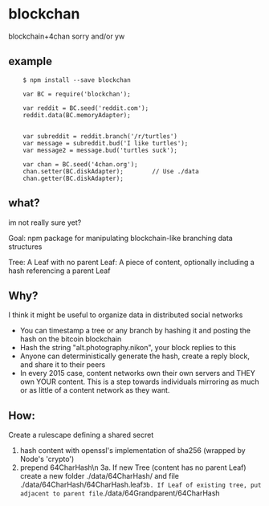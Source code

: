 blockchan
=========

blockchain+4chan
sorry and/or yw


example
-------

```
    $ npm install --save blockchan

    var BC = require('blockchan');

    var reddit = BC.seed('reddit.com');
    reddit.data(BC.memoryAdapter);


    var subreddit = reddit.branch('/r/turtles')
    var message = subreddit.bud('I like turtles');
    var message2 = message.bud('turtles suck');

    var chan = BC.seed('4chan.org');
    chan.setter(BC.diskAdapter);        // Use ./data
    chan.getter(BC.diskAdapter);

```

what?
-----
im not really sure yet?  

Goal: npm package for manipulating blockchain-like branching data structures

Tree: A Leaf with no parent
Leaf: A piece of content, optionally including a hash referencing a parent Leaf


Why?
----
I think it might be useful to organize data in distributed social networks
* You can timestamp a tree or any branch by hashing it and posting the hash on the bitcoin blockchain
* Hash the string "alt.photography.nikon", your block replies to this
* Anyone can deterministically generate the hash, create a reply block, and share it to their peers
* In every 2015 case, content networks own their own servers and THEY own YOUR content. This is a step towards individuals mirroring as much or as little of a content network as they want.

How:
----
Create a rulescape defining a shared secret
1. hash content with openssl's implementation of sha256 (wrapped by Node's 'crypto')
2. prepend 64CharHash\n
3a. If new Tree (content has no parent Leaf) create a new folder ./data/64CharHash/
    and file ./data/64CharHash/64CharHash.leaf`
3b. If Leaf of existing tree, put adjacent to parent file `./data/64Grandparent/64CharHash
